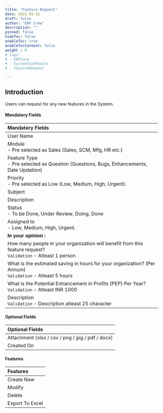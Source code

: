 ```yaml
---
title: "Feature Request"
date: 2022-03-31
draft: false
author: "ERP Crew"
description: ""
pinned: false
hideToc: false
enableToc: true
enableTocContent: false
weight : 8
# tags: 
# - ERPCore 
# - SystemToolModule
# - FeatureRequest

---
```


## Introduction

Users can request for any new features in the System.


#### Mandatory Fields

|Mandatory Fields|  
  |:------| 
  | User Name
  | Module <br> - Pre selected as Sales (Sales, SCM, Mfg, HR etc.)
  | Feature Type <br> - Pre selected as Question (Questions, Bugs, Enhancements, Date Updation)
  | Priority <br> - Pre selected as Low (Low, Medium, High, Urgent).
  | Subject 
  | Description
  | Status <br> - To be Done, Under Review, Doing, Done
  | Assigned to <br> - Low, Medium, High, Urgent.
  | **In your opinion :**
  | How many people in your organization will benefit from this feature request? <br> `Validation` - Atleast 1 person
  | What is the estimated saving in hours for your organization? (Per Annum) <br> `Validation` - Atleast 5 hours
  | What is the Potential Enhancement in Profits (PEP) Per Year? <br> `Validation` - Atleast INR 1000
  | Description <br> `Validation` - Description atleast 25 character
  

#### Optional Fields

|Optional Fields| 
  |:------|
  | Attachment (xlsx / csv / png / jpg / pdf / docx)
  | Created On

####  Features

|Features|   
  |:------|
  | Create New 
  | Modify  
  | Delete  
  | Export To Excel 